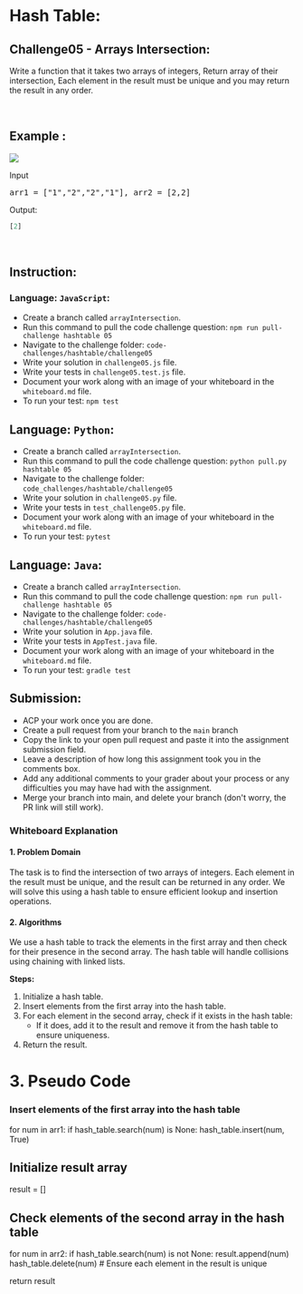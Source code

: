 # Hash Table:

## Challenge05 - Arrays Intersection:

 Write a function that it takes two arrays of integers, Return array of their intersection, Each element in the result must be unique and you may return the result in any order.
<br>

&nbsp;

## Example :
![](/assets/hashTable/arrayIntersection.jpg)

Input
<pre>arr1 = ["1","2","2","1"], arr2 = [2,2]</pre>


Output:
```python
[2]
```
<br>

## Instruction:

### Language: `JavaScript`:

* Create a branch called `arrayIntersection`.
* Run this command to pull the code challenge question: `npm run pull-challenge hashtable 05`
* Navigate to the challenge folder: `code-challenges/hashtable/challenge05`
* Write your solution in `challenge05.js` file.
* Write your tests in `challenge05.test.js` file.
* Document your work along with an image of your whiteboard in the `whiteboard.md` file.
* To run your test: `npm test`

## Language: `Python`:

* Create a branch called `arrayIntersection`.
* Run this command to pull the code challenge question: `python pull.py hashtable 05`
* Navigate to the challenge folder: `code_challenges/hashtable/challenge05`
* Write your solution in `challenge05.py` file.
* Write your tests in `test_challenge05.py` file.
* Document your work along with an image of your whiteboard in the `whiteboard.md` file.
* To run your test: `pytest`

## Language: `Java`:

* Create a branch called `arrayIntersection`.
* Run this command to pull the code challenge question: `npm run pull-challenge hashtable 05`
* Navigate to the challenge folder: `code-challenges/hashtable/challenge05`
* Write your solution in `App.java` file.
* Write your tests in `AppTest.java` file.
* Document your work along with an image of your whiteboard in the `whiteboard.md` file.
* To run your test: `gradle test`

## Submission:
* ACP your work once you are done.
* Create a pull request from your branch to the `main` branch
* Copy the link to your open pull request and paste it into the assignment submission field.
* Leave a description of how long this assignment took you in the comments box.
* Add any additional comments to your grader about your process or any difficulties you may have had with the assignment.
* Merge your branch into main, and delete your branch (don't worry, the PR link will still work).




### Whiteboard Explanation

#### 1. Problem Domain
The task is to find the intersection of two arrays of integers. Each element in the result must be unique, and the result can be returned in any order. We will solve this using a hash table to ensure efficient lookup and insertion operations.

#### 2. Algorithms
We use a hash table to track the elements in the first array and then check for their presence in the second array. The hash table will handle collisions using chaining with linked lists.

**Steps:**
1. Initialize a hash table.
2. Insert elements from the first array into the hash table.
3. For each element in the second array, check if it exists in the hash table:
    - If it does, add it to the result and remove it from the hash table to ensure uniqueness.
4. Return the result.

# 3. Pseudo Code
### Insert elements of the first array into the hash table
for num in arr1:
    if hash_table.search(num) is None:
        hash_table.insert(num, True)

## Initialize result array
result = []

## Check elements of the second array in the hash table
for num in arr2:
    if hash_table.search(num) is not None:
        result.append(num)
        hash_table.delete(num)  # Ensure each element in the result is unique

return result

